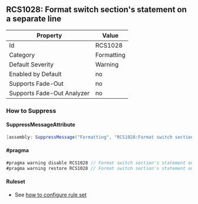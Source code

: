 ## RCS1028: Format switch section's statement on a separate line

Property | Value
--- | --- 
Id | RCS1028
Category | Formatting
Default Severity | Warning
Enabled by Default | no
Supports Fade-Out | no
Supports Fade-Out Analyzer | no

### How to Suppress

#### SuppressMessageAttribute

```csharp
[assembly: SuppressMessage("Formatting", "RCS1028:Format switch section's statement on a separate line.", Justification = "<Pending>")]
```

#### \#pragma

```csharp
#pragma warning disable RCS1028 // Format switch section's statement on a separate line.
#pragma warning restore RCS1028 // Format switch section's statement on a separate line.
```

#### Ruleset

* See [how to configure rule set](../HowToConfigureAnalyzers.md)
